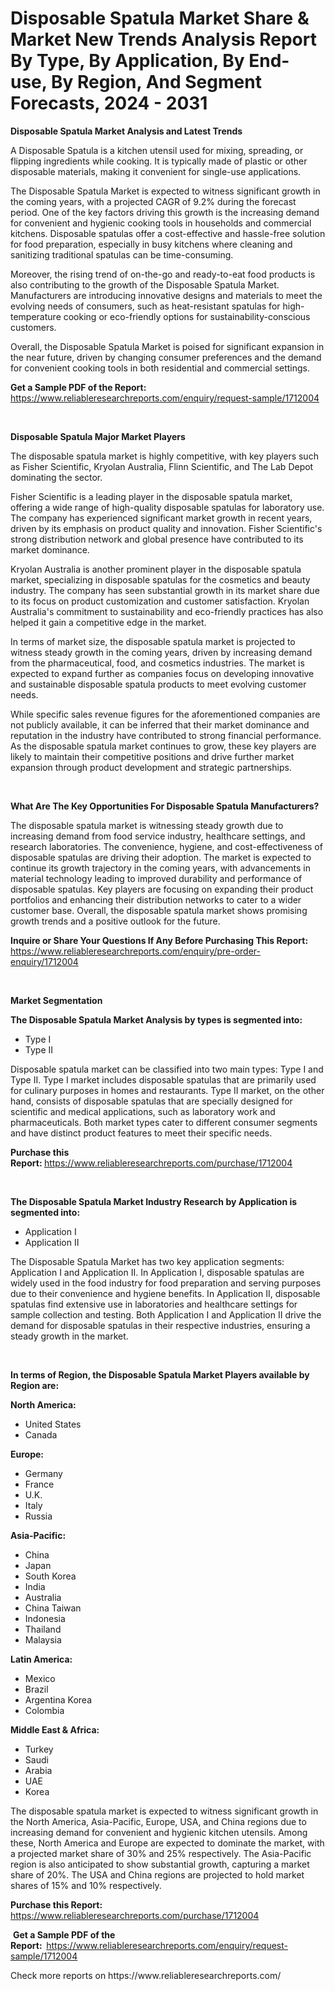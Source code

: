 <p><h1>Disposable Spatula Market Share & Market New Trends Analysis Report By Type, By Application, By End-use, By Region, And Segment Forecasts, 2024 - 2031</h1></p><p><strong>Disposable Spatula Market Analysis and Latest Trends</strong></p>
<p><p>A Disposable Spatula is a kitchen utensil used for mixing, spreading, or flipping ingredients while cooking. It is typically made of plastic or other disposable materials, making it convenient for single-use applications.</p><p>The Disposable Spatula Market is expected to witness significant growth in the coming years, with a projected CAGR of 9.2% during the forecast period. One of the key factors driving this growth is the increasing demand for convenient and hygienic cooking tools in households and commercial kitchens. Disposable spatulas offer a cost-effective and hassle-free solution for food preparation, especially in busy kitchens where cleaning and sanitizing traditional spatulas can be time-consuming.</p><p>Moreover, the rising trend of on-the-go and ready-to-eat food products is also contributing to the growth of the Disposable Spatula Market. Manufacturers are introducing innovative designs and materials to meet the evolving needs of consumers, such as heat-resistant spatulas for high-temperature cooking or eco-friendly options for sustainability-conscious customers.</p><p>Overall, the Disposable Spatula Market is poised for significant expansion in the near future, driven by changing consumer preferences and the demand for convenient cooking tools in both residential and commercial settings.</p></p>
<p><strong>Get a Sample PDF of the Report:&nbsp;</strong> <a href="https://www.reliableresearchreports.com/enquiry/request-sample/1712004">https://www.reliableresearchreports.com/enquiry/request-sample/1712004</a></p>
<p>&nbsp;</p>
<p><strong>Disposable Spatula Major Market Players</strong></p>
<p><p>The disposable spatula market is highly competitive, with key players such as Fisher Scientific, Kryolan Australia, Flinn Scientific, and The Lab Depot dominating the sector. </p><p>Fisher Scientific is a leading player in the disposable spatula market, offering a wide range of high-quality disposable spatulas for laboratory use. The company has experienced significant market growth in recent years, driven by its emphasis on product quality and innovation. Fisher Scientific's strong distribution network and global presence have contributed to its market dominance.</p><p>Kryolan Australia is another prominent player in the disposable spatula market, specializing in disposable spatulas for the cosmetics and beauty industry. The company has seen substantial growth in its market share due to its focus on product customization and customer satisfaction. Kryolan Australia's commitment to sustainability and eco-friendly practices has also helped it gain a competitive edge in the market.</p><p>In terms of market size, the disposable spatula market is projected to witness steady growth in the coming years, driven by increasing demand from the pharmaceutical, food, and cosmetics industries. The market is expected to expand further as companies focus on developing innovative and sustainable disposable spatula products to meet evolving customer needs.</p><p>While specific sales revenue figures for the aforementioned companies are not publicly available, it can be inferred that their market dominance and reputation in the industry have contributed to strong financial performance. As the disposable spatula market continues to grow, these key players are likely to maintain their competitive positions and drive further market expansion through product development and strategic partnerships.</p></p>
<p>&nbsp;</p>
<p><strong>What Are The Key Opportunities For Disposable Spatula Manufacturers?</strong></p>
<p><p>The disposable spatula market is witnessing steady growth due to increasing demand from food service industry, healthcare settings, and research laboratories. The convenience, hygiene, and cost-effectiveness of disposable spatulas are driving their adoption. The market is expected to continue its growth trajectory in the coming years, with advancements in material technology leading to improved durability and performance of disposable spatulas. Key players are focusing on expanding their product portfolios and enhancing their distribution networks to cater to a wider customer base. Overall, the disposable spatula market shows promising growth trends and a positive outlook for the future.</p></p>
<p><strong>Inquire or Share Your Questions If Any Before Purchasing This Report:</strong> <a href="https://www.reliableresearchreports.com/enquiry/pre-order-enquiry/1712004">https://www.reliableresearchreports.com/enquiry/pre-order-enquiry/1712004</a></p>
<p>&nbsp;</p>
<p><strong>Market Segmentation</strong></p>
<p><strong>The Disposable Spatula Market Analysis by types is segmented into:</strong></p>
<p><ul><li>Type I</li><li>Type II</li></ul></p>
<p><p>Disposable spatula market can be classified into two main types: Type I and Type II. Type I market includes disposable spatulas that are primarily used for culinary purposes in homes and restaurants. Type II market, on the other hand, consists of disposable spatulas that are specially designed for scientific and medical applications, such as laboratory work and pharmaceuticals. Both market types cater to different consumer segments and have distinct product features to meet their specific needs.</p></p>
<p><strong>Purchase this Report:&nbsp;</strong><a href="https://www.reliableresearchreports.com/purchase/1712004">https://www.reliableresearchreports.com/purchase/1712004</a></p>
<p>&nbsp;</p>
<p><strong>The Disposable Spatula Market Industry Research by Application is segmented into:</strong></p>
<p><ul><li>Application I</li><li>Application II</li></ul></p>
<p><p>The Disposable Spatula Market has two key application segments: Application I and Application II. In Application I, disposable spatulas are widely used in the food industry for food preparation and serving purposes due to their convenience and hygiene benefits. In Application II, disposable spatulas find extensive use in laboratories and healthcare settings for sample collection and testing. Both Application I and Application II drive the demand for disposable spatulas in their respective industries, ensuring a steady growth in the market.</p></p>
<p>&nbsp;</p>
<p><strong>In terms of Region, the Disposable Spatula Market Players available by Region are:</strong></p>
<p>
    <p> <strong> North America: </strong>
        <ul>
            <li>United States</li>
            <li>Canada</li>
        </ul>
        </p> 
    <p> <strong> Europe: </strong>
        <ul>
            <li>Germany</li>
            <li>France</li>
            <li>U.K.</li>
            <li>Italy</li>
            <li>Russia</li>
        </ul>
        </p> 
    <p> <strong> Asia-Pacific: </strong>
        <ul>
            <li>China</li>
            <li>Japan</li>
            <li>South Korea</li>
            <li>India</li>
            <li>Australia</li>
            <li>China Taiwan</li>
            <li>Indonesia</li>
            <li>Thailand</li>
            <li>Malaysia</li>
        </ul>
        </p> 
    <p> <strong> Latin America: </strong>
        <ul>
            <li>Mexico</li>
            <li>Brazil</li>
            <li>Argentina Korea</li>
            <li>Colombia</li>
        </ul>
        </p> 
    <p> <strong> Middle East & Africa: </strong>
        <ul>
            <li>Turkey</li>
            <li>Saudi</li>
            <li>Arabia</li>
            <li>UAE</li>
            <li>Korea</li>
        </ul>
    </p>
    </p>
<p><p>The disposable spatula market is expected to witness significant growth in the North America, Asia-Pacific, Europe, USA, and China regions due to increasing demand for convenient and hygienic kitchen utensils. Among these, North America and Europe are expected to dominate the market, with a projected market share of 30% and 25% respectively. The Asia-Pacific region is also anticipated to show substantial growth, capturing a market share of 20%. The USA and China regions are projected to hold market shares of 15% and 10% respectively.</p></p>
<p><strong>Purchase this Report: </strong><a href="https://www.reliableresearchreports.com/purchase/1712004">https://www.reliableresearchreports.com/purchase/1712004</a></p>
<p>&nbsp;<strong>Get a Sample PDF of the Report:&nbsp;&nbsp;</strong><a href="https://www.reliableresearchreports.com/enquiry/request-sample/1712004">https://www.reliableresearchreports.com/enquiry/request-sample/1712004</a></p>
<p><strong></strong></p>
<p>Check more reports on https://www.reliableresearchreports.com/</p>